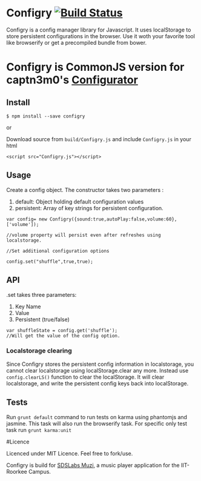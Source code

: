 # Configry  [![Build Status](https://travis-ci.org/apsdehal/configry.svg?branch=master)](https://travis-ci.org/apsdehal/awesome-ctf)

Configry is a config manager library for Javascript. It uses localStorage to store persistent configurations in the browser. Use it woth your favorite tool like browserify or get a precompiled bundle from bower.

# Configry is CommonJS version for captn3m0's [Configurator](https://github.com/captn3m0/Configurator)

## Install

```
$ npm install --save configry
```
or

Download source from `build/Configry.js` and include `Configry.js` in your html

`<script src="Configry.js"></script>`

## Usage

Create a config object. The constructor takes two parameters :

1. default: Object holding default configuration values
2. persistent: Array of key strings for persistent configuration.

```
var config= new Configry({sound:true,autoPlay:false,volume:60},['volume']);

//volume property will persist even after refreshes using localstorage.

//Set additional configuration options

config.set("shuffle",true,true);
```
## API

.set takes three parameters:

1. Key Name
2. Value
3. Persistent (true/false)

```
var shuffleState = config.get('shuffle');
//Will get the value of the config option.
```

### Localstorage clearing
Since Configry stores the persistent config information in localstorage, you cannot clear localstorage using localStorage.clear any more. Instead use `config.clearLS()` function to clear the localStorage. It will clear localstorage, and write the persistent config keys back into localStorage.

## Tests

Run `grunt default` command to run tests on karma using phantomjs and jasmine. This task will also run the browserify task. For specific only test task run `grunt karma:unit`

#Licence

Licenced under MIT Licence. Feel free to fork/use.

Configry is build for [SDSLabs Muzi](https://sdslabs.co.in/muzi), a music player application for the IIT-Roorkee Campus.